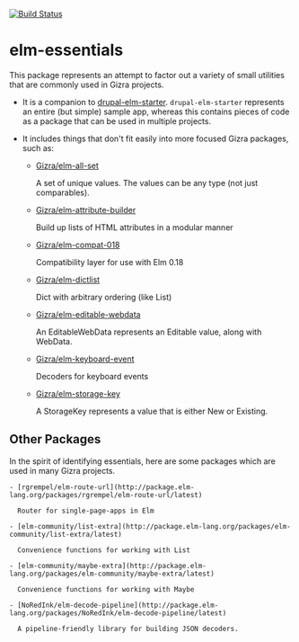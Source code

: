 [![Build Status](https://travis-ci.org/Gizra/elm-essentials.svg?branch=master)](https://travis-ci.org/Gizra/elm-essentials)

# elm-essentials

This package represents an attempt to factor out a variety of small utilities that
are commonly used in Gizra projects.

- It is a companion to [drupal-elm-starter](https://github.com/Gizra/drupal-elm-starter).
  `drupal-elm-starter` represents an entire (but simple) sample app, whereas this contains
  pieces of code as a package that can be used in multiple projects.

- It includes things that don't fit easily into more focused Gizra packages, such as:

    - [Gizra/elm-all-set](http://package.elm-lang.org/packages/Gizra/elm-all-set/latest)

      A set of unique values. The values can be any type (not just comparables).

    - [Gizra/elm-attribute-builder](http://package.elm-lang.org/packages/Gizra/elm-attribute-builder/latest)

      Build up lists of HTML attributes in a modular manner

    - [Gizra/elm-compat-018](http://package.elm-lang.org/packages/Gizra/elm-compat-018/latest)

      Compatibility layer for use with Elm 0.18

    - [Gizra/elm-dictlist](http://package.elm-lang.org/packages/Gizra/elm-dictlist/latest)

      Dict with arbitrary ordering (like List)

    - [Gizra/elm-editable-webdata](http://package.elm-lang.org/packages/Gizra/elm-editable-webdata/latest)

      An EditableWebData represents an Editable value, along with WebData.

    - [Gizra/elm-keyboard-event](http://package.elm-lang.org/packages/Gizra/elm-keyboard-event/latest)

      Decoders for keyboard events

    - [Gizra/elm-storage-key](http://package.elm-lang.org/packages/Gizra/elm-storage-key/latest)

      A StorageKey represents a value that is either New or Existing.


## Other Packages

In the spirit of identifying essentials, here are some packages which are used
in many Gizra projects.

    - [rgrempel/elm-route-url](http://package.elm-lang.org/packages/rgrempel/elm-route-url/latest)

      Router for single-page-apps in Elm

    - [elm-community/list-extra](http://package.elm-lang.org/packages/elm-community/list-extra/latest)

      Convenience functions for working with List

    - [elm-community/maybe-extra](http://package.elm-lang.org/packages/elm-community/maybe-extra/latest)

      Convenience functions for working with Maybe

    - [NoRedInk/elm-decode-pipeline](http://package.elm-lang.org/packages/NoRedInk/elm-decode-pipeline/latest)

      A pipeline-friendly library for building JSON decoders.
